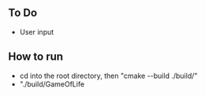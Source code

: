 ## To Do

- User input

## How to run
- cd into the root directory, then "cmake --build ./build/"
- "./build/GameOfLife